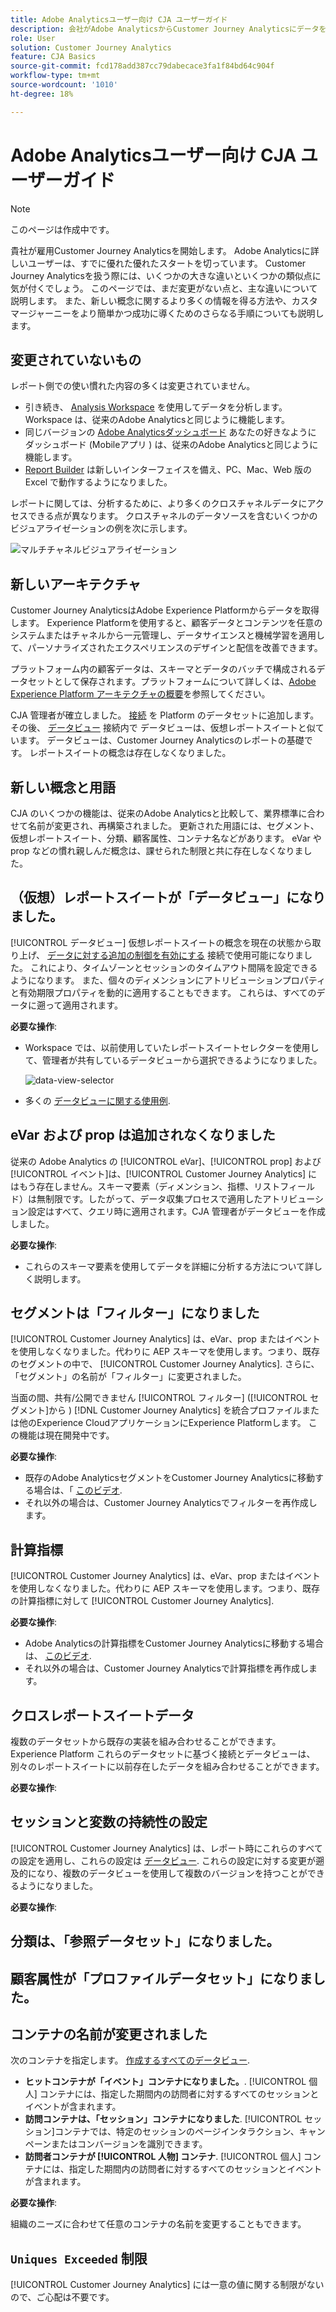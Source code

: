 ```yaml
---
title: Adobe Analyticsユーザー向け CJA ユーザーガイド
description: 会社がAdobe AnalyticsからCustomer Journey Analyticsにデータを移動する際に、ユーザーの観点から考慮すべき事項
role: User
solution: Customer Journey Analytics
feature: CJA Basics
source-git-commit: fcd178add387cc79dabecace3fa1f84bd64c904f
workflow-type: tm+mt
source-wordcount: '1010'
ht-degree: 18%

---
```



# Adobe Analyticsユーザー向け CJA ユーザーガイド

>[!NOTE]
>
>このページは作成中です。

貴社が雇用Customer Journey Analyticsを開始します。 Adobe Analyticsに詳しいユーザーは、すでに優れた優れたスタートを切っています。 Customer Journey Analyticsを扱う際には、いくつかの大きな違いといくつかの類似点に気が付くでしょう。 このページでは、まだ変更がない点と、主な違いについて説明します。 また、新しい概念に関するより多くの情報を得る方法や、カスタマージャーニーをより簡単かつ成功に導くためのさらなる手順についても説明します。

## 変更されていないもの

レポート側での使い慣れた内容の多くは変更されていません。

* 引き続き、 [Analysis Workspace](/help/analysis-workspace/home.md) を使用してデータを分析します。 Workspace は、従来のAdobe Analyticsと同じように機能します。
* 同じバージョンの [Adobe Analyticsダッシュボード](/help/mobile-app/home.md) あなたの好きなように ダッシュボード (Mobileアプリ ) は、従来のAdobe Analyticsと同じように機能します。
* [Report Builder](/help/report-builder/report-buider-overview.md) は新しいインターフェイスを備え、PC、Mac、Web 版の Excel で動作するようになりました。

レポートに関しては、分析するために、より多くのクロスチャネルデータにアクセスできる点が異なります。 クロスチャネルのデータソースを含むいくつかのビジュアライゼーションの例を次に示します。

![マルチチャネルビジュアライゼーション](assets/cross-channel.png)

## 新しいアーキテクチャ

Customer Journey AnalyticsはAdobe Experience Platformからデータを取得します。 Experience Platformを使用すると、顧客データとコンテンツを任意のシステムまたはチャネルから一元管理し、データサイエンスと機械学習を適用して、パーソナライズされたエクスペリエンスのデザインと配信を改善できます。

プラットフォーム内の顧客データは、スキーマとデータのバッチで構成されるデータセットとして保存されます。プラットフォームについて詳しくは、[Adobe Experience Platform アーキテクチャの概要](https://experienceleague.adobe.com/docs/platform-learn/tutorials/intro-to-platform/basic-architecture.html?lang=en)を参照してください。

CJA 管理者が確立しました。 [接続](/help/connections/create-connection.md) を Platform のデータセットに追加します。 その後、 [データビュー](/help/data-views/data-views.md) 接続内で データビューは、仮想レポートスイートと似ています。 データビューは、Customer Journey Analyticsのレポートの基礎です。 レポートスイートの概念は存在しなくなりました。

## 新しい概念と用語

CJA のいくつかの機能は、従来のAdobe Analyticsと比較して、業界標準に合わせて名前が変更され、再構築されました。 更新された用語には、セグメント、仮想レポートスイート、分類、顧客属性、コンテナ名などがあります。 eVar や prop などの慣れ親しんだ概念は、課せられた制限と共に存在しなくなりました。

## （仮想）レポートスイートが「データビュー」になりました。

[!UICONTROL データビュー] 仮想レポートスイートの概念を現在の状態から取り上げ、 [データに対する追加の制御を有効にする](/help/data-views/create-dataview.md) 接続で使用可能になりました。 これにより、タイムゾーンとセッションのタイムアウト間隔を設定できるようになります。 また、個々のディメンションにアトリビューションプロパティと有効期限プロパティを動的に適用することもできます。 これらは、すべてのデータに遡って適用されます。

**必要な操作**:

* Workspace では、以前使用していたレポートスイートセレクターを使用して、管理者が共有しているデータビューから選択できるようになりました。

   ![data-view-selector](assets/data-views.png)

* 多くの [データビューに関する使用例](/help/data-views/data-views-usecases.md).

## eVar および prop は追加されなくなりました

従来の Adobe Analytics の [!UICONTROL eVar]、[!UICONTROL prop] および[!UICONTROL イベント]は、[!UICONTROL Customer Journey Analytics] にはもう存在しません。スキーマ要素（ディメンション、指標、リストフィールド）は無制限です。したがって、データ収集プロセスで適用したアトリビューション設定はすべて、クエリ時に適用されます。CJA 管理者がデータビューを作成しました。

**必要な操作**:

* これらのスキーマ要素を使用してデータを詳細に分析する方法について詳しく説明します。

## セグメントは「フィルター」になりました

[!UICONTROL Customer Journey Analytics] は、eVar、prop またはイベントを使用しなくなりました。代わりに AEP スキーマを使用します。つまり、既存のセグメントの中で、 [!UICONTROL Customer Journey Analytics]. さらに、「セグメント」の名前が「フィルター」に変更されました。

当面の間、共有/公開できません [!UICONTROL フィルター] ([!UICONTROL セグメント]から ) [!DNL Customer Journey Analytics] を統合プロファイルまたは他のExperience CloudアプリケーションにExperience Platformします。 この機能は現在開発中です。

**必要な操作**:

* 既存のAdobe AnalyticsセグメントをCustomer Journey Analyticsに移動する場合は、「 [このビデオ](https://experienceleague.adobe.com/docs/customer-journey-analytics-learn/tutorials/moving-adobe-analytics-segments-to-customer-journey-analytics.html?lang=ja).
* それ以外の場合は、Customer Journey Analyticsでフィルターを再作成します。

## 計算指標

[!UICONTROL Customer Journey Analytics] は、eVar、prop またはイベントを使用しなくなりました。代わりに AEP スキーマを使用します。つまり、既存の計算指標に対して [!UICONTROL Customer Journey Analytics].

**必要な操作**:

* Adobe Analyticsの計算指標をCustomer Journey Analyticsに移動する場合は、 [このビデオ](https://experienceleague.adobe.com/docs/customer-journey-analytics-learn/tutorials/moving-your-calculated-metrics-from-adobe-analytics-to-customer-journey-analytics.html?lang=ja).
* それ以外の場合は、Customer Journey Analyticsで計算指標を再作成します。


## クロスレポートスイートデータ

複数のデータセットから既存の実装を組み合わせることができます。Experience Platform これらのデータセットに基づく接続とデータビューは、別々のレポートスイートに以前存在したデータを組み合わせることができます。

**必要な操作**:

## セッションと変数の持続性の設定

[!UICONTROL Customer Journey Analytics] は、レポート時にこれらのすべての設定を適用し、これらの設定は [データビュー](/help/data-views/component-settings/persistence.md). これらの設定に対する変更が遡及的になり、複数のデータビューを使用して複数のバージョンを持つことができるようになりました。

**必要な操作**:

## 分類は、「参照データセット」になりました。



## 顧客属性が「プロファイルデータセット」になりました。


## コンテナの名前が変更されました

次のコンテナを指定します。 [作成するすべてのデータビュー](https://experienceleague.adobe.com/docs/analytics-platform/using/cja-dataviews/create-dataview.html?lang=en#containers).
* **ヒットコンテナが「イベント」コンテナになりました。**. [!UICONTROL 個人] コンテナには、指定した期間内の訪問者に対するすべてのセッションとイベントが含まれます。
* **訪問コンテナは、「セッション」コンテナになりました**. [!UICONTROL セッション]コンテナでは、特定のセッションのページインタラクション、キャンペーンまたはコンバージョンを識別できます。
* **訪問者コンテナが [!UICONTROL 人物] コンテナ**. [!UICONTROL 個人] コンテナには、指定した期間内の訪問者に対するすべてのセッションとイベントが含まれます。

**必要な操作**:

組織のニーズに合わせて任意のコンテナの名前を変更することもできます。


## `Uniques Exceeded` 制限

[!UICONTROL Customer Journey Analytics] には一意の値に関する制限がないので、ご心配は不要です。
